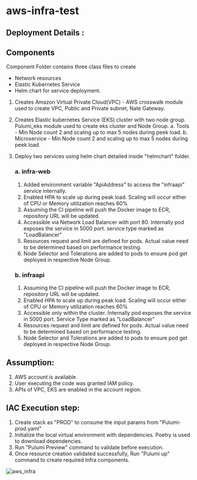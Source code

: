 # aws-infra-test

## Deployment Details : 

## Components
Component Folder contains three class files to create 
 * Network resources
 * Elastic Kubernetes Service 
 * Helm chart for service deployment. 

1. Creates Amazon Virtual Private Cloud(VPC) - AWS crosswalk module used to create VPC, Public and Private subnet, Nate Gateway. 
   
2. Creates Elastic kubernetes Service (EKS) cluster with two node group. Pulumi_eks module used to create eks cluster and Node Group. 
   a. Tools - Min Node count 2 and scaling up to max 5 nodes during peek load. 
   b. Microservice - Min Node count 2 and scaling up to max 5 nodes during peek load.
   
3. Deploy two services using helm chart detailed inside "helmchart" folder.
   
   ### a. infra-web
   
     1. Added environment variable "ApiAddress" to access the "infraapi" service internally.
     2. Enabled HPA to scale up during peak load. Scaling will occur either of CPU or Memory utilization reaches 60%
     3. Assuming the CI pipeline will push the Docker image to ECR, repository URL will be updated.
     4. Accessible via Network Load Balancer with port 80. Internally pod exposes the service in 5000 port. service type marked as "LoadBalancer"
     5. Resources request and limit are defined for pods. Actual value need to be determined based on performance testing.
     6. Node Selector and Tolerations are added to pods to ensure pod get deployed in respective Node Group.
        
   ### b. infraapi
      
     1. Assuming the CI pipeline will push the Docker image to ECR, repository URL will be updated.
     2. Enabled HPA to scale up during peak load. Scaling will occur either of CPU or Memory utilization reaches 60%
     3. Accessible only within the cluster. Internally pod exposes the service in 5000 port. Service Type marked as "LoadBalancer"
     4. Resources request and limit are defined for pods. Actual value need to be determined based on performance testing.
     5. Node Selector and Tolerations are added to pods to ensure pod get deployed in respective Node Group. 


## Assumption: 
1. AWS account is available. 
2. User executing the code was granted IAM policy. 
3. APIs of VPC, EKS are enabled in the account region. 

## IAC Execution step:
1. Create stack as "PROD" to consume the input params from "Pulumi-prod.yaml"
2. Initialize the local virtual environment with dependencies. Poetry is used to download dependencies.
3. Run "Pulumi Preview" command to validate before execution.
4. Once resource creation validated successfully, Run "Pulumi up" command to create required Infra components.


![aws_infra](https://github.com/user-attachments/assets/2ace5821-2611-494a-9e1a-660e0b380f95)

   
